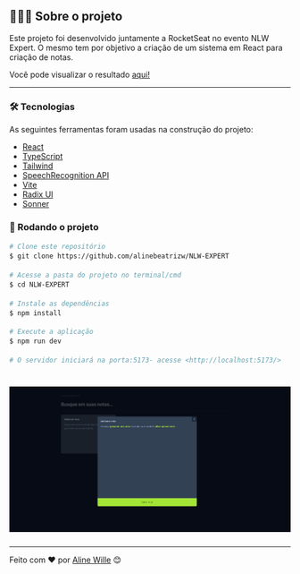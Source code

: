 ## 👩🏽‍💻 Sobre o projeto

Este projeto foi desenvolvido juntamente a RocketSeat no evento NLW Expert. O mesmo tem por objetivo a criação de um sistema em React para criação de notas.

Você pode visualizar o resultado [aqui!](https://alinebeatrizw.github.io/NLW-EXPERT/)

---


### 🛠 Tecnologias

As seguintes ferramentas foram usadas na construção do projeto:

- [React](https://react.dev/)
- [TypeScript](https://www.typescriptlang.org/)
- [Tailwind](https://tailwindcss.com/)
- [SpeechRecognition API](https://developer.mozilla.org/en-US/docs/Web/API/SpeechRecognition)
- [Vite](https://vitejs.dev/)
- [Radix UI](https://www.radix-ui.com/)
- [Sonner](https://sonner.emilkowal.ski/)



### 🎲 Rodando o projeto

```bash
# Clone este repositório
$ git clone https://github.com/alinebeatrizw/NLW-EXPERT

# Acesse a pasta do projeto no terminal/cmd
$ cd NLW-EXPERT

# Instale as dependências
$ npm install

# Execute a aplicação
$ npm run dev

# O servidor iniciará na porta:5173- acesse <http://localhost:5173/>
```

## 
<h1 align="center">
    <img  src="/public/resultado.png" />
</h1>

---
Feito com ❤️ por [Aline Wille](https://github.com/alinebeatrizw) 😊

